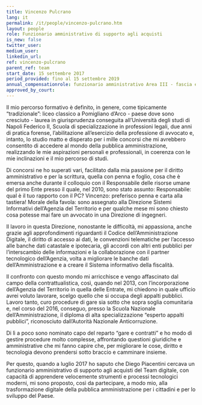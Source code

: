```yaml
---
title: Vincenzo Pulcrano
lang: it
permalink: /it/people/vincenzo-pulcrano.htm 
layout: people
role: Funzionario amministrativo di supporto agli acquisti
is_new: false
twitter_user: 
medium_user: 
linkedin_url:
ref: vincenzo-pulcrano
parent_ref: team
start_date: 15 settembre 2017
period_provided: fino al 15 settembre 2019
annual_compensationrole: funzionario amministrativo Area III - fascia economica F1 
approved_by_court: 
---
```

Il mio percorso formativo è definito, in genere, come tipicamente “tradizionale”: liceo classico a Pomigliano d’Arco - paese dove sono cresciuto - laurea in giurisprudenza conseguita all’Università degli studi di Napoli Federico II, Scuola di specializzazione in professioni legali, due anni di pratica forense, l’abilitazione all’esercizio della professione di avvocato e, intanto, lo studio matto e disperato per i mille concorsi che mi avrebbero consentito di accedere al mondo della pubblica amministrazione, realizzando le mie aspirazioni personali e professionali, in coerenza con le mie inclinazioni e il mio percorso di studi.

Di concorsi ne ho superati vari, facilitato dalla mia passione per il diritto amministrativo e per la scrittura, quella con penna e foglio, cosa che è emersa anche durante il colloquio con il Responsabile delle risorse umane del primo Ente presso il quale, nel 2010, sono stato assunto:
Responsabile: qual è il tuo rapporto con il PC?
Vincenzo:  preferisco penna e carta alla tastiera!
Morale della favola: sono assegnato alla Direzione Sistemi Informativi dell’Agenzia del Territorio e per qualche mese mi sono chiesto cosa potesse mai fare un avvocato in una Direzione di ingegneri. 

Il lavoro in questa Direzione, nonostante le difficoltà, mi appassiona, anche grazie agli approfondimenti riguardanti il Codice dell’Amministrazione Digitale, il diritto di accesso ai dati, le convenzioni telematiche per l’accesso alle banche dati catastale e ipotecaria, gli accordi con altri enti pubblici per l’interscambio delle informazioni e la collaborazione con il partner tecnologico dell’Agenzia, volta a migliorare le banche dati dell’Amministrazione e a creare il Sistema informativo della fiscalità.   

Il confronto con questo mondo mi arricchisce e vengo affascinato dal campo della contrattualistica, così, quando nel 2013, con l’incorporazione dell’Agenzia del Territorio in quella delle Entrate, mi chiedono in quale ufficio avrei voluto lavorare, scelgo quello che si occupa degli appalti pubblici. 
Lavoro tanto, curo procedure di gare sia sotto che sopra soglia comunitaria e, nel corso del 2016, conseguo, presso la Scuola Nazionale dell’Amministrazione, il diploma di alta specializzazione “esperto appalti pubblici”, riconosciuto dall’Autorità Nazionale Anticorruzione. 

Di lì a poco sono nominato capo del reparto “gare e contratti” e ho modo di gestire procedure molto complesse, affrontando questioni giuridiche e amministrative che mi fanno capire che, per migliorare le cose, diritto e tecnologia devono prendersi sotto braccio e camminare insieme. 

Per questo, quando a luglio 2017 ho saputo che Diego Piacentini cercava un funzionario amministrativo di supporto agli acquisti del Team digitale, con capacità di apprendere velocemente strumenti e processi tecnologici moderni, mi sono proposto, così da partecipare, a modo mio, alla trasformazione digitale della pubblica amministrazione  per i cittadini e per lo sviluppo del Paese.

